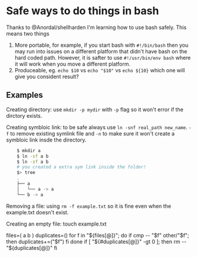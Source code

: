 Safe ways to do things in bash
==============================

Thanks to @Anordal/shellharden I'm learning how to use bash safely. This means two things
1. More portable, for example, if you start bash with `#!/bin/bash` then you may run into issues on a different platform that didn't have bash on the hard coded path. However, it is safter to use `#!/usr/bin/env bash` where it will work when you move a different platform.
2. Produceable, eg. `echo $10` vs `echo "$10"` vs `echo ${10}` which one will give you consident result? 

Examples
--------

Creating directory: use `mkdir -p mydir` with `-p` flag so it won't error if the dirctory exists.

Creating symbloic link: to be safe always use `ln -snf real_path new_name`. `-f` to remove existing symlink file and `-n` to make sure it won't create a symbloic link insde the directory.
```sh
    $ mkdir a
    $ ln -sf a b
    $ ln -sf a b
    # you created a extra sym link inside the folder!
    $> tree
    .
    ├── a
    │   └── a -> a
    └── b -> a
```

Removing a file: using `rm -f example.txt` so it is fine even when the example.txt doesn't exist.



Creating an empty file: touch example.txt

files=(
    a
    b
)
duplicates=()
for f in "${files[@]}"; do
    if cmp -- "$f" other/"$f"; then
        duplicates+=("$f")
    fi
done
if [ "${#duplicates[@]}" -gt 0 ]; then
    rm -- "${duplicates[@]}"
fi
